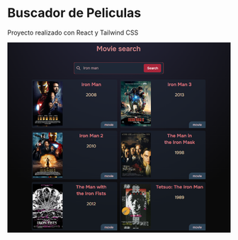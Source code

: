 # Buscador de Peliculas

Proyecto realizado con React y Tailwind CSS

![Captura de Pantalla en donde se previsualiza una imagen de la Aplicación](image.png)